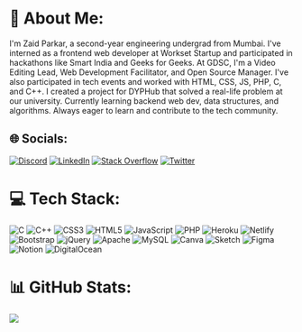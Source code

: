 # 💫 About Me:
I'm Zaid Parkar, a second-year engineering undergrad from Mumbai. I've interned as a frontend web developer at Workset Startup and participated in hackathons like Smart India and Geeks for Geeks. At GDSC, I'm a Video Editing Lead, Web Development Facilitator, and Open Source Manager. I've also participated in tech events and worked with HTML, CSS, JS, PHP, C, and C++. I created a project for DYPHub that solved a real-life problem at our university. Currently learning backend web dev, data structures, and algorithms. Always eager to learn and contribute to the tech community.


## 🌐 Socials:
[![Discord](https://img.shields.io/badge/Discord-%237289DA.svg?logo=discord&logoColor=white)](https://discord.gg/Zaid#1343) [![LinkedIn](https://img.shields.io/badge/LinkedIn-%230077B5.svg?logo=linkedin&logoColor=white)](https://linkedin.com/in/zaid-parkar-06b15221b) [![Stack Overflow](https://img.shields.io/badge/-Stackoverflow-FE7A16?logo=stack-overflow&logoColor=white)](https://stackoverflow.com/users/21344086/zaid-parkar) [![Twitter](https://img.shields.io/badge/Twitter-%231DA1F2.svg?logo=Twitter&logoColor=white)](https://twitter.com/ZaidParkar03) 

# 💻 Tech Stack:
![C](https://img.shields.io/badge/c-%2300599C.svg?style=plastic&logo=c&logoColor=white) ![C++](https://img.shields.io/badge/c++-%2300599C.svg?style=plastic&logo=c%2B%2B&logoColor=white) ![CSS3](https://img.shields.io/badge/css3-%231572B6.svg?style=plastic&logo=css3&logoColor=white) ![HTML5](https://img.shields.io/badge/html5-%23E34F26.svg?style=plastic&logo=html5&logoColor=white) ![JavaScript](https://img.shields.io/badge/javascript-%23323330.svg?style=plastic&logo=javascript&logoColor=%23F7DF1E) ![PHP](https://img.shields.io/badge/php-%23777BB4.svg?style=plastic&logo=php&logoColor=white) ![Heroku](https://img.shields.io/badge/heroku-%23430098.svg?style=plastic&logo=heroku&logoColor=white) ![Netlify](https://img.shields.io/badge/netlify-%23000000.svg?style=plastic&logo=netlify&logoColor=#00C7B7) ![Bootstrap](https://img.shields.io/badge/bootstrap-%23563D7C.svg?style=plastic&logo=bootstrap&logoColor=white) ![jQuery](https://img.shields.io/badge/jquery-%230769AD.svg?style=plastic&logo=jquery&logoColor=white) ![Apache](https://img.shields.io/badge/apache-%23D42029.svg?style=plastic&logo=apache&logoColor=white) ![MySQL](https://img.shields.io/badge/mysql-%2300f.svg?style=plastic&logo=mysql&logoColor=white) ![Canva](https://img.shields.io/badge/Canva-%2300C4CC.svg?style=plastic&logo=Canva&logoColor=white) ![Sketch](https://img.shields.io/badge/Sketch-FFB387?style=plastic&logo=sketch&logoColor=black) 	![Figma](https://img.shields.io/badge/figma-%23F24E1E.svg?style=plastic&logo=figma&logoColor=white) ![Notion](https://img.shields.io/badge/Notion-%23000000.svg?style=plastic&logo=notion&logoColor=white) ![DigitalOcean](https://img.shields.io/badge/DigitalOcean-%230167ff.svg?style=plastic&logo=digitalOcean&logoColor=white)
# 📊 GitHub Stats:
<!-- ![](https://github-readme-stats.vercel.app/api?username=Zaid-Parkar&theme=tokyonight&hide_border=false&include_all_commits=true&count_private=true)<br/> -->
![](https://github-readme-streak-stats.herokuapp.com/?user=Zaid-Parkar&theme=tokyonight&hide_border=false)<br/>
<!-- ![](https://github-readme-stats.vercel.app/api/top-langs/?username=Zaid-Parkar&theme=tokyonight&hide_border=false&include_all_commits=true&count_private=true&layout=compact) -->


